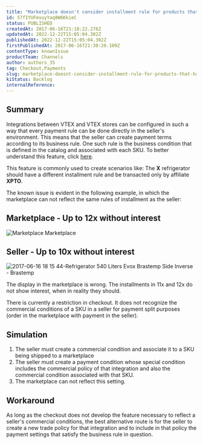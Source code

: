 ```yaml
---
title: "Marketplace doesn't consider installment rule for products that have a commercial condition in the seller"
id: 57fIYUFmvuyYaq8W6KkieC
status: PUBLISHED
createdAt: 2017-06-16T21:18:22.276Z
updatedAt: 2022-12-22T15:05:04.302Z
publishedAt: 2022-12-22T15:05:04.302Z
firstPublishedAt: 2017-06-16T21:30:20.109Z
contentType: knownIssue
productTeam: Channels
author: authors_35
tag: Checkout,Payments
slug: marketplace-doesnt-consider-installment-rule-for-products-that-have-a-commercial-condition-in-the-seller
kiStatus: Backlog
internalReference: 
---
```


## Summary

Integrations between VTEX and VTEX stores can be configured in such a way that every payment rule can be done directly in the seller's environment. This means that the seller can create payment terms according to its business rule. One such rule is the business condition that is defined in the catalog and associated with each SKU. To better understand this feature, click [here](http://help.vtex.com/en/tutorial/how-to-register-a-commercial-condition).

This feature is commonly used to create scenarios like: The **X** refrigerator should have a different installment rule and be transacted only by affiliate **XPTO**.

The known issue is evident in the following example, in which the marketplace can not reflect the same rules of installment as the seller:

## Marketplace - Up to 12x without interest
![Marketplace Marketplace](//images.contentful.com/alneenqid6w5/c7CtSlVToIIQScyiM4AiS/e9f1415ccbe79d8fe34af8e9901b6570/Geladeira_Marketplace.png)

## Seller - Up to 10x without interest
![2017-06-16 18 15 44-Refrigerator 540 Liters Evox Brastemp Side Inverse - Brastemp](//images.contentful.com/alneenqid6w5/6HZs1prIVaUsOYCWeEMG8U/169a380f8e4c43cd0c644d280da0d126/2017-06-16_18_15_44-Geladeira_540_Litros_Evox_Brastemp_Side_Inverse_-Brastemp.png)

The display in the marketplace is wrong. The installments in 11x and 12x do not show interest, when in reality they should.

There is currently a restriction in checkout. It does not recognize the commercial conditions of a SKU in a seller for payment split purposes (order in the marketplace with payment in the seller).

## Simulation

1. The seller must create a commercial condition and associate it to a SKU being shipped to a marketplace
2. The seller must create a payment condition whose special condition includes the commercial policy of that integration and also the commercial condition associated with that SKU.
3. The marketplace can not reflect this setting.

## Workaround

As long as the checkout does not develop the feature necessary to reflect a seller's commercial conditions, the best alternative route is for the seller to create a new trade policy for that integration and to include in that policy the payment settings that satisfy the business rule in question.

